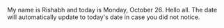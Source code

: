 My name is Rishabh and today is Monday, October 26. Hello all. The date will automatically update to today's date in case you did not notice.
